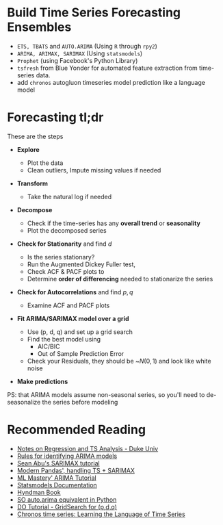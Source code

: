 # Build Time Series Forecasting Ensembles


- `ETS, TBATS` and `AUTO.ARIMA` (Using `R` through `rpy2`)
- `ARIMA, ARIMAX, SARIMAX` (Using `statsmodels`)
- `Prophet` (using Facebook's Python Library)
- `tsfresh` from Blue Yonder for automated feature extraction from time-series data.
- add `chronos` autogluon timeseries model prediction like a language model

# Forecasting tl;dr

These are the steps

- **Explore**
    - Plot the data
    - Clean outliers, Impute missing values if needed

- **Transform**
    - Take the natural log if needed

- **Decompose**
    - Check if the time-series has any **overall trend** or **seasonality**
    - Plot the decomposed series

- **Check for Stationarity** and find $d$
    - Is the series stationary?
    - Run the Augmented Dickey Fuller test,
    - Check ACF & PACF plots to
    - Determine **order of differencing** needed to stationarize the series

- **Check for Autocorrelations** and find $p, q$
    - Examine ACF and PACF plots

- **Fit ARIMA/SARIMAX model over a grid**
    - Use (p, d, q) and set up a grid search
    - Find the best model using
        - AIC/BIC
        - Out of Sample Prediction Error
    - Check your Residuals, they should be ~$N(0, 1)$ and look like white noise

- **Make predictions**

PS: that ARIMA models assume non-seasonal series, so you'll need to de-seasonalize the series before modeling

# Recommended Reading

- [Notes on Regression and TS Analysis - Duke Univ](http://people.duke.edu/~rnau/411home.htm)
- [Rules for identifying ARIMA models](http://people.duke.edu/~rnau/arimrule.htm)
- [Sean Abu's SARIMAX tutorial](http://www.seanabu.com/2016/03/22/time-series-seasonal-ARIMA-model-in-python/)
- [Modern Pandas', handling TS + SARIMAX](https://tomaugspurger.github.io/modern-7-timeseries.html)
- [ML Mastery' ARIMA Tutorial](http://machinelearningmastery.com/arima-for-time-series-forecasting-with-python/)
- [Statsmodels Documentation](http://www.statsmodels.org/dev/examples/index.html#statespace)
- [Hyndman Book](https://www.otexts.org/fpp/8)
- [SO auto.arima equivalent in Python](https://stackoverflow.com/questions/22770352/auto-arima-equivalent-for-python/22770973#22770973)
- [DO Tutorial - GridSearch for (p,d,q)](https://www.digitalocean.com/community/tutorials/a-guide-to-time-series-forecasting-with-arima-in-python-3)
- [Chronos time series: Learning the Language of Time Series](https://github.com/amazon-science/chronos-forecasting)
